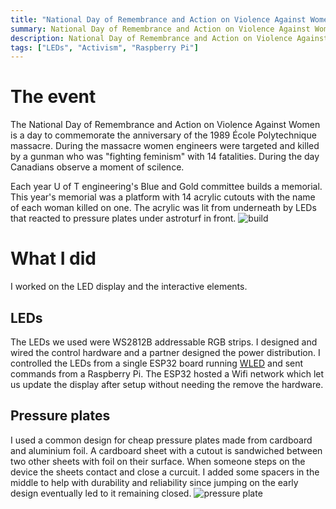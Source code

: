 ```yaml
---
title: "National Day of Remembrance and Action on Violence Against Women 2021"
summary: National Day of Remembrance and Action on Violence Against Women blue and gold committee build
description: National Day of Remembrance and Action on Violence Against Women blue and gold committee build
tags: ["LEDs", "Activism", "Raspberry Pi"]
---
```

# The event
The National Day of Remembrance and Action on Violence Against Women is a day to commemorate the anniversary of the 1989 École Polytechnique massacre. 
During the massacre women engineers were targeted and killed by a gunman who was "fighting feminism" with 14 fatalities. During the day Canadians observe a moment of scilence.

Each year U of T engineering's Blue and Gold committee builds a memorial. This year's memorial was a platform with 14 acrylic cutouts with the name of each woman killed on one.
The acrylic was lit from underneath by LEDs that reacted to pressure plates under astroturf in front.
![build](/images/NDRAVAW_build.jpeg)

# What I did
I worked on the LED display and the interactive elements.

## LEDs
The LEDs we used were WS2812B addressable RGB strips. I designed and wired the control hardware and a partner designed the power distribution.
I controlled the LEDs from a single ESP32 board running [WLED](https://github.com/Aircoookie/WLED) and sent commands from a Raspberry Pi. 
The ESP32 hosted a Wifi network which let us update the display after setup without needing the remove the hardware.

## Pressure plates
I used a common design for cheap pressure plates made from cardboard and aluminium foil. 
A cardboard sheet with a cutout is sandwiched between two other sheets with foil on their surface. 
When someone steps on the device the sheets contact and close a curcuit. 
I added some spacers in the middle to help with durability and reliability since jumping on the early design eventually led to it remaining closed. 
![pressure plate](/images/pressure_plate.jpg)